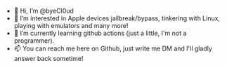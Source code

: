 - 👋 Hi, I’m @byeCl0ud
- 👀 I’m interested in Apple devices jailbreak/bypass, tinkering with Linux, playing with emulators and many more!
- 🌱 I’m currently learning github actions (just a little, I'm not a programmer).
- 📫 You can reach me here on Github, just write me DM and I'll gladly answer back sometime!

<!---
byeCl0ud/byeCl0ud is a ✨ special ✨ repository because its `README.md` (this file) appears on your GitHub profile.
You can click the Preview link to take a look at your changes.
--->
